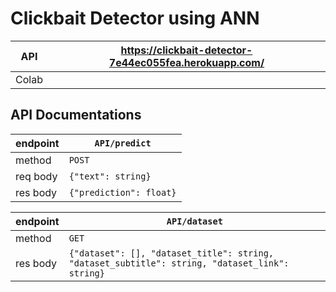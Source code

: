 # Clickbait Detector using ANN

| API | https://clickbait-detector-7e44ec055fea.herokuapp.com/                                                                                                                 |
|-----|------------------------------------------------------------------------------------------------------------------|
|Colab| |


## API Documentations
| <b>endpoint</b> | `API/predict`               |
|-----------------|-----------------------------|
| method          | `POST`                      |
| req body        | ```{"text": string}```      |
| res body        | ```{"prediction": float}``` |

| <b>endpoint</b> | `API/dataset`                                                                                      |
|-----------------|----------------------------------------------------------------------------------------------------|
| method          | `GET`                                                                                              |
| res body        | ```{"dataset": [], "dataset_title": string, "dataset_subtitle": string, "dataset_link": string}``` |
